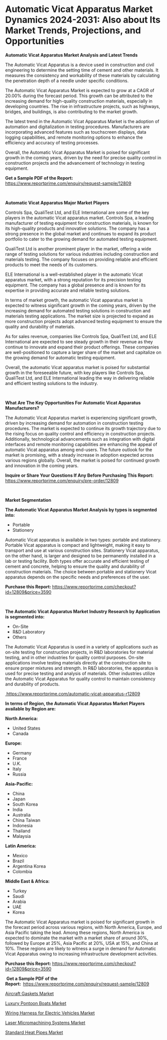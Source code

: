 <p><h1>Automatic Vicat Apparatus Market Dynamics 2024-2031: Also about Its Market Trends, Projections, and Opportunities</h1></p><p><strong>Automatic Vicat Apparatus Market Analysis and Latest Trends</strong></p>
<p><p>The Automatic Vicat Apparatus is a device used in construction and civil engineering to determine the setting time of cement and other materials. It measures the consistency and workability of these materials by calculating the penetration depth of a needle under specific conditions.</p><p>The Automatic Vicat Apparatus Market is expected to grow at a CAGR of 20.00% during the forecast period. This growth can be attributed to the increasing demand for high-quality construction materials, especially in developing countries. The rise in infrastructure projects, such as highways, bridges, and buildings, is also contributing to the market growth.</p><p>The latest trend in the Automatic Vicat Apparatus Market is the adoption of automation and digitalization in testing procedures. Manufacturers are incorporating advanced features such as touchscreen displays, data logging capabilities, and remote monitoring options to enhance the efficiency and accuracy of testing processes.</p><p>Overall, the Automatic Vicat Apparatus Market is poised for significant growth in the coming years, driven by the need for precise quality control in construction projects and the advancement of technology in testing equipment.</p></p>
<p><strong>Get a Sample PDF of the Report:&nbsp;</strong> <a href="https://www.reportprime.com/enquiry/request-sample/12809">https://www.reportprime.com/enquiry/request-sample/12809</a></p>
<p>&nbsp;</p>
<p><strong>Automatic Vicat Apparatus Major Market Players</strong></p>
<p><p>Controls Spa, QualiTest Ltd, and ELE International are some of the key players in the automatic Vicat apparatus market. Controls Spa, a leading manufacturer of testing equipment for construction materials, is known for its high-quality products and innovative solutions. The company has a strong presence in the global market and continues to expand its product portfolio to cater to the growing demand for automated testing equipment.</p><p>QualiTest Ltd is another prominent player in the market, offering a wide range of testing solutions for various industries including construction and materials testing. The company focuses on providing reliable and efficient products to meet the needs of its customers.</p><p>ELE International is a well-established player in the automatic Vicat apparatus market, with a strong reputation for its precision testing equipment. The company has a global presence and is known for its expertise in providing accurate and reliable testing solutions.</p><p>In terms of market growth, the automatic Vicat apparatus market is expected to witness significant growth in the coming years, driven by the increasing demand for automated testing solutions in construction and materials testing applications. The market size is projected to expand as more construction projects adopt advanced testing equipment to ensure the quality and durability of materials.</p><p>As for sales revenue, companies like Controls Spa, QualiTest Ltd, and ELE International are expected to see steady growth in their revenue as they continue to innovate and expand their product offerings. These companies are well-positioned to capture a larger share of the market and capitalize on the growing demand for automatic testing equipment.</p><p>Overall, the automatic Vicat apparatus market is poised for substantial growth in the foreseeable future, with key players like Controls Spa, QualiTest Ltd, and ELE International leading the way in delivering reliable and efficient testing solutions to the industry.</p></p>
<p>&nbsp;</p>
<p><strong>What Are The Key Opportunities For Automatic Vicat Apparatus Manufacturers?</strong></p>
<p><p>The Automatic Vicat Apparatus market is experiencing significant growth, driven by increasing demand for automation in construction testing procedures. The market is expected to continue its growth trajectory due to the rising focus on quality control and efficiency in construction projects. Additionally, technological advancements such as integration with digital interfaces and remote monitoring capabilities are enhancing the appeal of automatic Vicat apparatus among end-users. The future outlook for the market is promising, with a steady increase in adoption expected across various regions globally. Overall, the market is poised for continued growth and innovation in the coming years.</p></p>
<p><strong>Inquire or Share Your Questions If Any Before Purchasing This Report:</strong> <a href="https://www.reportprime.com/enquiry/pre-order/12809">https://www.reportprime.com/enquiry/pre-order/12809</a></p>
<p>&nbsp;</p>
<p><strong>Market Segmentation</strong></p>
<p><strong>The Automatic Vicat Apparatus Market Analysis by types is segmented into:</strong></p>
<p><ul><li>Portable</li><li>Stationery</li></ul></p>
<p><p>Automatic Vicat apparatus is available in two types: portable and stationery. Portable Vicat apparatus is compact and lightweight, making it easy to transport and use at various construction sites. Stationery Vicat apparatus, on the other hand, is larger and designed to be permanently installed in a lab or testing facility. Both types offer accurate and efficient testing of cement and concrete, helping to ensure the quality and durability of construction materials. The choice between portable and stationery Vicat apparatus depends on the specific needs and preferences of the user.</p></p>
<p><strong>Purchase this Report:&nbsp;</strong><a href="https://www.reportprime.com/checkout?id=12809&price=3590">https://www.reportprime.com/checkout?id=12809&price=3590</a></p>
<p>&nbsp;</p>
<p><strong>The Automatic Vicat Apparatus Market Industry Research by Application is segmented into:</strong></p>
<p><ul><li>On-Site</li><li>R&D Laboratory</li><li>Others</li></ul></p>
<p><p>The Automatic Vicat Apparatus is used in a variety of applications such as on-site testing for construction projects, in R&D laboratories for material testing, and in other industries for quality control purposes. On-site applications involve testing materials directly at the construction site to ensure proper mixtures and strength. In R&D laboratories, the apparatus is used for precise testing and analysis of materials. Other industries utilize the Automatic Vicat Apparatus for quality control to maintain consistency and durability of products.</p></p>
<p><a href="https://www.reportprime.com/automatic-vicat-apparatus-r12809">&nbsp;https://www.reportprime.com/automatic-vicat-apparatus-r12809</a></p>
<p><strong>In terms of Region, the Automatic Vicat Apparatus Market Players available by Region are:</strong></p>
<p>
    <p> <strong> North America: </strong>
        <ul>
            <li>United States</li>
            <li>Canada</li>
        </ul>
        </p> 
    <p> <strong> Europe: </strong>
        <ul>
            <li>Germany</li>
            <li>France</li>
            <li>U.K.</li>
            <li>Italy</li>
            <li>Russia</li>
        </ul>
        </p> 
    <p> <strong> Asia-Pacific: </strong>
        <ul>
            <li>China</li>
            <li>Japan</li>
            <li>South Korea</li>
            <li>India</li>
            <li>Australia</li>
            <li>China Taiwan</li>
            <li>Indonesia</li>
            <li>Thailand</li>
            <li>Malaysia</li>
        </ul>
        </p> 
    <p> <strong> Latin America: </strong>
        <ul>
            <li>Mexico</li>
            <li>Brazil</li>
            <li>Argentina Korea</li>
            <li>Colombia</li>
        </ul>
        </p> 
    <p> <strong> Middle East & Africa: </strong>
        <ul>
            <li>Turkey</li>
            <li>Saudi</li>
            <li>Arabia</li>
            <li>UAE</li>
            <li>Korea</li>
        </ul>
    </p>
    </p>
<p><p>The Automatic Vicat Apparatus market is poised for significant growth in the forecast period across various regions, with North America, Europe, and Asia Pacific taking the lead. Among these regions, North America is expected to dominate the market with a market share of around 30%, followed by Europe at 25%, Asia Pacific at 20%, USA at 15%, and China at 10%. These regions are likely to witness a surge in demand for Automatic Vicat Apparatus owing to increasing infrastructure development activities.</p></p>
<p><strong>Purchase this Report: </strong><a href="https://www.reportprime.com/checkout?id=12809&price=3590">https://www.reportprime.com/checkout?id=12809&price=3590</a></p>
<p>&nbsp;<strong>Get a Sample PDF of the Report:&nbsp;&nbsp;</strong><a href="https://www.reportprime.com/enquiry/request-sample/12809">https://www.reportprime.com/enquiry/request-sample/12809</a></p>
<p><strong></strong></p>
<p><p><a href="https://github.com/lnamivez37/Market-Research-Report-List-1/blob/main/aircraft-gaskets-market.md">Aircraft Gaskets Market</a></p><p><a href="https://github.com/graysonwolfe1913/Market-Research-Report-List-1/blob/main/luxury-pontoon-boats-market.md">Luxury Pontoon Boats Market</a></p><p><a href="https://www.linkedin.com/pulse/strategic-insights-global-wiring-harness-electric-vehicles-market-akpsc?trackingId=mC6UFNEYQHiK9xSn72%2BoMw%3D%3D">Wiring Harness for Electric Vehicles Market</a></p><p><a href="https://www.linkedin.com/pulse/laser-micromachining-systems-market-research-report-forecast-p61oe?trackingId=d0y5YLDYQua4%2BB%2FmQqx5%2Bw%3D%3D">Laser Micromachining Systems Market</a></p><p><a href="https://www.linkedin.com/pulse/global-standard-heat-pipes-market-focus-product-type-diameter-gz8je?trackingId=ben%2BzAL3TZO1jcCC%2BZNhFA%3D%3D">Standard Heat Pipes Market</a></p></p>